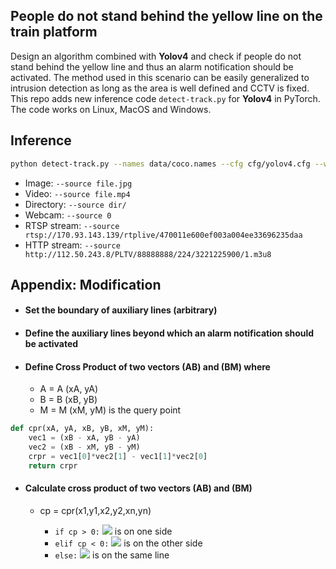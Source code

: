 
## People do not stand behind the yellow line on the train platform

Design an algorithm combined with **Yolov4** and check if people do not stand behind the yellow line and thus an alarm notification should be activated. The method used in this scenario can be easily generalized to intrusion detection as long as the area is well defined and CCTV is fixed. This repo adds new inference code `detect-track.py` for **Yolov4** in PyTorch. The code works on Linux, MacOS and Windows.

## Inference

```bash
python detect-track.py --names data/coco.names --cfg cfg/yolov4.cfg --weights yolov4.weights --img-size 608 --conf-thres 0.4 --iou-thres 0.6 --source CDS32-1300-1400cut3.mp4 --view-img
```

- Image:  `--source file.jpg`
- Video:  `--source file.mp4`
- Directory:  `--source dir/`
- Webcam:  `--source 0`
- RTSP stream:  `--source rtsp://170.93.143.139/rtplive/470011e600ef003a004ee33696235daa`
- HTTP stream:  `--source http://112.50.243.8/PLTV/88888888/224/3221225900/1.m3u8`

## Appendix: Modification

- #### Set the boundary of auxiliary lines (arbitrary)
- #### Define the auxiliary lines beyond which an alarm notification should be activated
- #### Define Cross Product of two vectors (AB) and (BM) where

    * A = A (xA, yA)
    * B = B (xB, yB)
    * M = M (xM, yM) is the query point

```python
def cpr(xA, yA, xB, yB, xM, yM):
    vec1 = (xB - xA, yB - yA)
    vec2 = (xB - xM, yB - yM)
    crpr = vec1[0]*vec2[1] - vec1[1]*vec2[0]
    return crpr
```

- #### Calculate cross product of two vectors (AB) and (BM)
    * cp = cpr(x1,y1,x2,y2,xn,yn)
    
      * `if cp > 0:` <img src="https://render.githubusercontent.com/render/math?math=point_n"> is on one side
      * `elif cp < 0:` <img src="https://render.githubusercontent.com/render/math?math=point_n"> is on the other side
      * `else:` <img src="https://render.githubusercontent.com/render/math?math=point_n"> is on the same line


